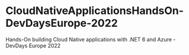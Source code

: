 # CloudNativeApplicationsHandsOn-DevDaysEurope-2022
Hands-On building Cloud Native applications with .NET 6 and Azure - DevDays Europe 2022
